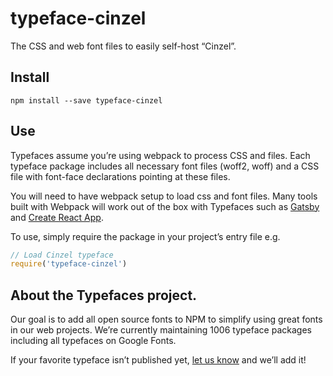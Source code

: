 
# typeface-cinzel

The CSS and web font files to easily self-host “Cinzel”.

## Install

`npm install --save typeface-cinzel`

## Use

Typefaces assume you’re using webpack to process CSS and files. Each typeface
package includes all necessary font files (woff2, woff) and a CSS file with
font-face declarations pointing at these files.

You will need to have webpack setup to load css and font files. Many tools built
with Webpack will work out of the box with Typefaces such as [Gatsby](https://github.com/gatsbyjs/gatsby)
and [Create React App](https://github.com/facebookincubator/create-react-app).

To use, simply require the package in your project’s entry file e.g.

```javascript
// Load Cinzel typeface
require('typeface-cinzel')
```

## About the Typefaces project.

Our goal is to add all open source fonts to NPM to simplify using great fonts in
our web projects. We’re currently maintaining 1006 typeface packages
including all typefaces on Google Fonts.

If your favorite typeface isn’t published yet, [let us know](https://github.com/KyleAMathews/typefaces)
and we’ll add it!
